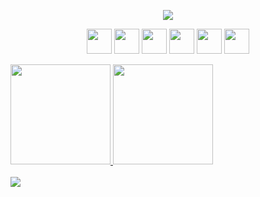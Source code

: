  
 <p align= "center"
 
 ![](https://media.giphy.com/media/L1R1tvI9svkIWwpVYr/giphy.gif) </p>

<p align= "center"
 <img src="https://cdn.jsdelivr.net/gh/devicons/devicon/icons/html5/html5-original.svg" width="40" heith="40" />  <img src="https://cdn.jsdelivr.net/gh/devicons/devicon/icons/css3/css3-original.svg" width="40" heith="40" /> <img src="https://cdn.jsdelivr.net/gh/devicons/devicon/icons/javascript/javascript-original.svg" width="40" heith="40" /> <img src="https://cdn.jsdelivr.net/gh/devicons/devicon/icons/typescript/typescript-original.svg" width="40" heith="40" /> 
<img src="https://cdn.jsdelivr.net/gh/devicons/devicon/icons/react/react-original.svg" width="40" heith="40" /> <img src="https://cdn.jsdelivr.net/gh/devicons/devicon/icons/photoshop/photoshop-plain.svg" width="40" heith="40"    />
<img src="https://cdn.jsdelivr.net/gh/devicons/devicon/icons/illustrator/illustrator-plain.svg" width="40" heith="40"    /></p>

 
<div>
 <a href="https://github.com/DanniRoot">
  <img height="160em" src="https://github-readme-stats.vercel.app/api?username=DanniRoot&show_icons=true&theme=dracula&include_all_commits=true&count_private=true"/>
  <img height="160em" src="https://github-readme-stats.vercel.app/api/top-langs/?username=DanniRoot&layout=compact&langs_count=7&theme=dracula"/>

</div> 
 
 </br>
<div>
 <a href="https://www.linkedin.com/in/daniele-pelichek-882761238" target="_blank"><img src="https://img.icons8.com/doodle/48/000000/linkedin--v2.png"/></a> 
</div>
 
 
